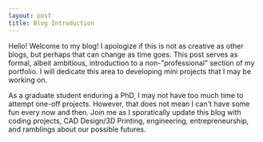 ```yaml
---
layout: post
title: Blog Introduction
---
```


Hello! Welcome to my blog! I apologize if this is not as creative as other blogs, but perhaps that can change as time goes. 
This post serves as formal, albeit ambitious, introduction to a non-"professional" section of my portfolio.
I will dedicate this area to developing mini projects that I may be working on. 

As a graduate student enduring a PhD, I may not have too much time to attempt one-off projects. However, that does not mean I can't have some fun every now and then. 
Join me as I sporatically update this blog with coding projects, CAD Design/3D Printing, engineering, entrepreneurship, and ramblings about our possible futures. 
